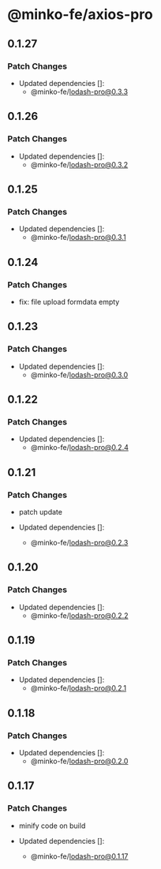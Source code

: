 # @minko-fe/axios-pro

## 0.1.27

### Patch Changes

- Updated dependencies []:
  - @minko-fe/lodash-pro@0.3.3

## 0.1.26

### Patch Changes

- Updated dependencies []:
  - @minko-fe/lodash-pro@0.3.2

## 0.1.25

### Patch Changes

- Updated dependencies []:
  - @minko-fe/lodash-pro@0.3.1

## 0.1.24

### Patch Changes

- fix: file upload formdata empty

## 0.1.23

### Patch Changes

- Updated dependencies []:
  - @minko-fe/lodash-pro@0.3.0

## 0.1.22

### Patch Changes

- Updated dependencies []:
  - @minko-fe/lodash-pro@0.2.4

## 0.1.21

### Patch Changes

- patch update

- Updated dependencies []:
  - @minko-fe/lodash-pro@0.2.3

## 0.1.20

### Patch Changes

- Updated dependencies []:
  - @minko-fe/lodash-pro@0.2.2

## 0.1.19

### Patch Changes

- Updated dependencies []:
  - @minko-fe/lodash-pro@0.2.1

## 0.1.18

### Patch Changes

- Updated dependencies []:
  - @minko-fe/lodash-pro@0.2.0

## 0.1.17

### Patch Changes

- minify code on build

- Updated dependencies []:
  - @minko-fe/lodash-pro@0.1.17
